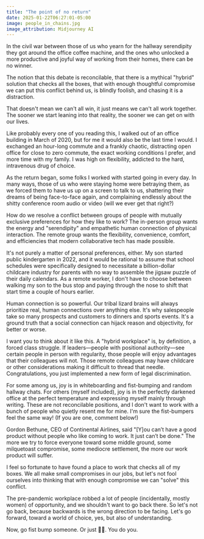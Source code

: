 ```yaml
---
title: "The point of no return"
date: 2025-01-22T06:27:01-05:00
image: people_in_chains.jpg
image_attribution: Midjourney AI
---
```


In the civil war between those of us who yearn for the hallway serendipity they
got around the office coffee machine, and the ones who unlocked a more
productive and joyful way of working from their homes, there can be no winner.

The notion that this debate is reconcilable, that there is a mythical "hybrid"
solution that checks all the boxes, that with enough thoughtful compromise we
can put this conflict behind us, is blindly foolish, and chasing it is a
distraction.

That doesn't mean we can't all win, it just means we can't all work together.
The sooner we start leaning into that reality, the sooner we can get on with our
lives.

Like probably every one of you reading this, I walked out of an office building
in March of 2020, but for me it would also be the last time I would. I exchanged
an hour-long commute and a frankly chaotic, distracting open office for close to
zero commute, the exact working conditions I prefer, and more time with my
family. I was high on flexibility, addicted to the hard, intravenous drug of
choice.

As the return began, some folks I worked with started going in every day. In
many ways, those of us who were staying home were betraying them, as we forced
them to have us up on a screen to talk to us, shattering their dreams of being
face-to-face again, and complaining endlessly about the shitty conference room
audio or video (will we ever get that right?)

How do we resolve a conflict between groups of people with mutually exclusive
preferences for how they like to work? The in-person group wants the energy and
"serendipity" and empathetic human connection of physical interaction. The
remote group wants the flexibility, convenience, comfort, and efficiencies that
modern collaborative tech has made possible.

It's not purely a matter of personal preferences, either. My son started public
kindergarten in 2022, and it would be rational to assume that school schedules
were specifically designed to necessitate a billion-dollar childcare industry
for parents with no way to assemble the jigsaw puzzle of their daily calendars.
As a remote worker, I don't have to choose between walking my son to the bus
stop and paying through the nose to shift that start time a couple of hours
earlier.

Human connection is so powerful. Our tribal lizard brains will always prioritize
real, human connections over anything else. It's why salespeople take so many
prospects and customers to dinners and sports events. It's a ground truth that a
social connection can hijack reason and objectivity, for better or worse.

I want you to think about it like this. A "hybrid workplace" is, by definition,
a forced class struggle. If leaders—people with positional authority—see certain
people in person with regularity, those people will enjoy advantages that their
colleagues will not. Those remote colleagues may have childcare or other
considerations making it difficult to thread that needle. Congratulations, you
just implemented a new form of legal discrimination.

For some among us, joy is in whiteboarding and fist-bumping and random hallway
chats. For others (myself included), joy is in the perfectly darkened office at
the perfect temperature and expressing myself mainly through writing. These are
not reconcilable positions, and I don't want to work with a bunch of people who
quietly resent me for mine. I'm sure the fist-bumpers feel the same way! (If you
are one, comment below!)

Gordon Bethune, CEO of Continental Airlines, said "[Y]ou can’t have a good
product without people who like coming to work. It just can’t be done." The more
we try to force everyone toward some middle ground, some milquetoast compromise,
some mediocre settlement, the more our work product will suffer.

I feel so fortunate to have found a place to work that checks all of my boxes.
We all make small compromises in our jobs, but let's not fool ourselves into
thinking that with enough compromise we can "solve" this conflict.

The pre-pandemic workplace robbed a lot of people (incidentally, mostly women)
of opportunity, and we shouldn't want to go back there. So let's not go back,
because backwards is the wrong direction to be facing. Let's go forward, toward
a world of choice, yes, but also of understanding.

Now, go fist bump someone. Or just 🤜🤛. You do you.
